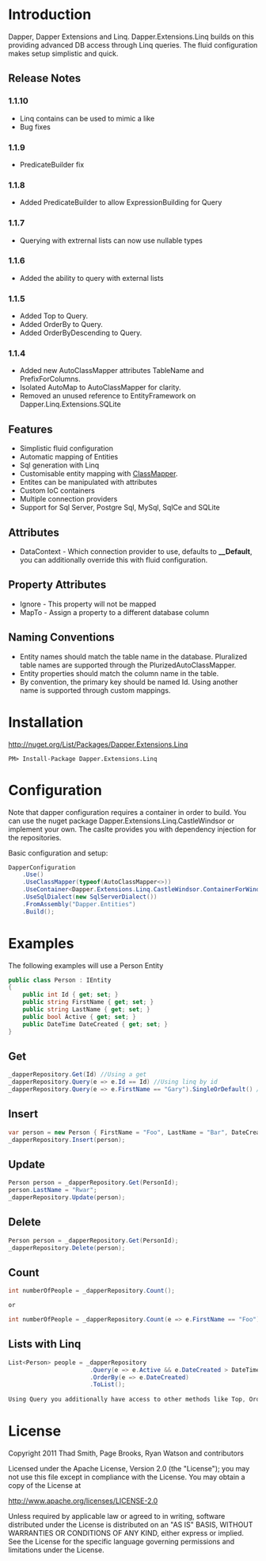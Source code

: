 # Introduction

Dapper, Dapper Extensions and Linq. Dapper.Extensions.Linq builds on this providing advanced DB access through Linq queries. The fluid configuration makes setup simplistic and quick.

Release Notes
-------------
### 1.1.10
* Linq contains can be used to mimic a like
* Bug fixes

### 1.1.9
* PredicateBuilder fix

### 1.1.8
* Added PredicateBuilder to allow ExpressionBuilding for Query

### 1.1.7
* Querying with extrernal lists can now use nullable types

### 1.1.6
* Added the ability to query with external lists

### 1.1.5
* Added Top to Query.
* Added OrderBy to Query.
* Added OrderByDescending to Query.

### 1.1.4
* Added new AutoClassMapper attributes TableName and PrefixForColumns.
* Isolated AutoMap to AutoClassMapper for clarity.
* Removed an unused reference to EntityFramework on Dapper.Linq.Extensions.SQLite


Features
--------
* Simplistic fluid configuration
* Automatic mapping of Entities 
* Sql generation with Linq
* Customisable entity mapping with [ClassMapper](https://github.com/tmsmith/Dapper-Extensions/wiki/AutoClassMapper).
* Entites can be manipulated with attributes
* Custom IoC containers
* Multiple connection providers
* Support for Sql Server, Postgre Sql, MySql, SqlCe and SQLite

Attributes 
---------
* DataContext - Which connection provider to use, defaults to **__Default**, you can additionally override this with fluid configuration.

Property Attributes
-------------------------
* Ignore - This property will not be mapped
* MapTo - Assign a property to a different database column

Naming Conventions
------------------
* Entity names should match the table name in the database. Pluralized table names are supported through the PlurizedAutoClassMapper.
* Entity properties should match the column name in the table.
* By convention, the primary key should be named Id. Using another name is supported through custom mappings.

# Installation

http://nuget.org/List/Packages/Dapper.Extensions.Linq

```
PM> Install-Package Dapper.Extensions.Linq
```

# Configuration
Note that dapper configuration requires a container in order to build. You can use the nuget package Dapper.Extensions.Linq.CastleWindsor or implement your own. The caslte provides you with dependency injection for the repositories.

Basic configuration and setup:

```c#
DapperConfiguration
    .Use()
    .UseClassMapper(typeof(AutoClassMapper<>))
    .UseContainer<Dapper.Extensions.Linq.CastleWindsor.ContainerForWindsor>(c => c.UseExisting(_container))
	.UseSqlDialect(new SqlServerDialect())
    .FromAssembly("Dapper.Entities")
    .Build();
```

# Examples
The following examples will use a Person Entity

```c#
public class Person : IEntity
{
    public int Id { get; set; }
    public string FirstName { get; set; }
    public string LastName { get; set; }
    public bool Active { get; set; }
    public DateTime DateCreated { get; set; }
}
```

## Get

```c#
_dapperRepository.Get(Id) //Using a get
_dapperRepository.Query(e => e.Id == Id) //Using linq by id
_dapperRepository.Query(e => e.FirstName == "Gary").SingleOrDefault() //Using linq by first name

```

## Insert

```c#
var person = new Person { FirstName = "Foo", LastName = "Bar", DateCreated = DateTime.Now };
_dapperRepository.Insert(person);
```

## Update

```c#
Person person = _dapperRepository.Get(PersonId);
person.LastName = "Rwar";
_dapperRepository.Update(person);
```

## Delete

```c#
Person person = _dapperRepository.Get(PersonId);
_dapperRepository.Delete(person);
```

## Count

```c#
int numberOfPeople = _dapperRepository.Count();

or

int numberOfPeople = _dapperRepository.Count(e => e.FirstName == "Foo");
```

## Lists with Linq

```c#
List<Person> people = _dapperRepository
                       .Query(e => e.Active && e.DateCreated > DateTime.AddDays(-5))
                       .OrderBy(e => e.DateCreated)
                       .ToList();
                       
Using Query you additionally have access to other methods like Top, OrderBy, OrderByDescending and others.
```

# License

Copyright 2011 Thad Smith, Page Brooks, Ryan Watson and contributors

Licensed under the Apache License, Version 2.0 (the "License");
you may not use this file except in compliance with the License.
You may obtain a copy of the License at

http://www.apache.org/licenses/LICENSE-2.0

Unless required by applicable law or agreed to in writing, software
distributed under the License is distributed on an "AS IS" BASIS,
WITHOUT WARRANTIES OR CONDITIONS OF ANY KIND, either express or implied.
See the License for the specific language governing permissions and
limitations under the License.